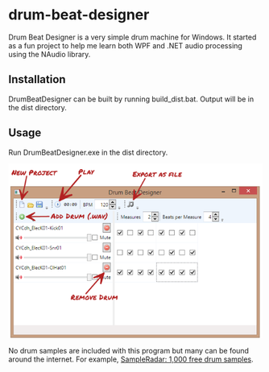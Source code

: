 # drum-beat-designer

Drum Beat Designer is a very simple drum machine for Windows. It started as a fun project to help me learn both WPF and .NET audio processing using the NAudio library.

## Installation

DrumBeatDesigner can be built by running build_dist.bat. Output will be in the dist directory.

## Usage

Run DrumBeatDesigner.exe in the dist directory.

![Screenshot](./screenshot.png)

No drum samples are included with this program but many can be found around the internet. For example, [SampleRadar: 1,000 free drum samples](http://www.musicradar.com/news/drums/sampleradar-1000-free-drum-samples-229460).
